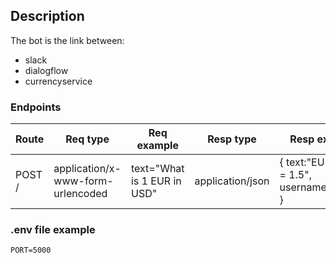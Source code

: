 ## Description

The bot is the link between:
- slack
- dialogflow
- currencyservice

### Endpoints
| Route  | Req type | Req example | Resp type | Resp example |
|-----| ------| ------- | ------- | ------|
| POST /  | application/x-www-form-urlencoded | text="What is 1 EUR in USD" | application/json | { text:"EUR->USD = 1.5", username:"rimbot" } |


### .env file example
```
PORT=5000
```
